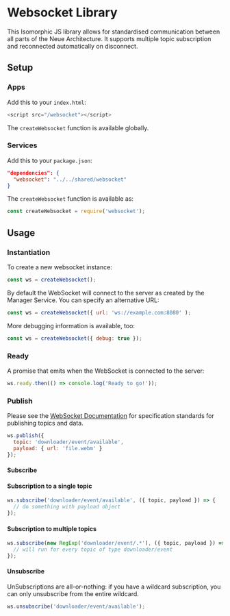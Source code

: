 # Websocket Library

This Isomorphic JS library allows for standardised communication between all
parts of the Neue Architecture. It supports multiple topic subscription and
reconnected automatically on disconnect.

## Setup

### Apps

Add this to your `index.html`:

```javascript
<script src="/websocket"></script>
```

The `createWebsocket` function is available globally.

### Services

Add this to your `package.json`:

```json
"dependencies": {
  "websocket": "../../shared/websocket"
}
```

The `createWebsocket` function is available as:

```javascript
const createWebsocket = require('websocket');
```

## Usage

### Instantiation

To create a new websocket instance:

```javascript
const ws = createWebsocket();
```

By default the WebSocket will connect to the server as created by the Manager
Service. You can specify an alternative URL:

```javascript
const ws = createWebsocket({ url: 'ws://example.com:8080' );
```

More debugging information is available, too:

```javascript
const ws = createWebsocket({ debug: true });
```

### Ready

A promise that emits when the WebSocket is connected to the server:

```javascript
ws.ready.then(() => console.log('Ready to go!'));
```

### Publish

Please see the [WebSocket Documentation](../../docs/WEBSOCKET.md) for
specification standards for publishing topics and data.

```javascript
ws.publish({
  topic: 'downloader/event/available',
  payload: { url: 'file.webm' }
});
```

#### Subscribe

#### Subscription to a single topic
```javascript
ws.subscribe('downloader/event/available', ({ topic, payload }) => {
  // do something with payload object
});
```

#### Subscription to multiple topics

```javascript
ws.subscribe(new RegExp('downloader/event/.*'), ({ topic, payload }) => {
  // will run for every topic of type downloader/event
});
```

#### Unsubscribe

UnSubscriptions are all-or-nothing: if you have a wildcard subscription, you can
only unsubscribe from the entire wildcard.

```javascript
ws.unsubscribe('downloader/event/available');
```
